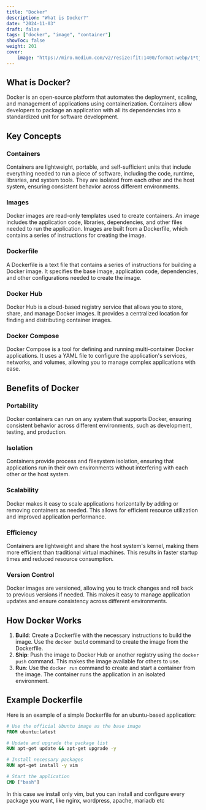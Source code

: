```yaml
---
title: "Docker"
description: "What is Docker?"
date: "2024-11-03"
draft: false
tags: ["docker", "image", "container"]
showToc: false
weight: 201
cover:
    image: "https://miro.medium.com/v2/resize:fit:1400/format:webp/1*tjTUpEi8h53-DMkweX2TDQ.png"
---
```


## What is Docker?

Docker is an open-source platform that automates the deployment, scaling, and management of applications using containerization. Containers allow developers to package an application with all its dependencies into a standardized unit for software development.

## Key Concepts

### Containers
Containers are lightweight, portable, and self-sufficient units that include everything needed to run a piece of software, including the code, runtime, libraries, and system tools. They are isolated from each other and the host system, ensuring consistent behavior across different environments.

### Images
Docker images are read-only templates used to create containers. An image includes the application code, libraries, dependencies, and other files needed to run the application. Images are built from a Dockerfile, which contains a series of instructions for creating the image.

### Dockerfile
A Dockerfile is a text file that contains a series of instructions for building a Docker image. It specifies the base image, application code, dependencies, and other configurations needed to create the image.

### Docker Hub
Docker Hub is a cloud-based registry service that allows you to store, share, and manage Docker images. It provides a centralized location for finding and distributing container images.

### Docker Compose
Docker Compose is a tool for defining and running multi-container Docker applications. It uses a YAML file to configure the application's services, networks, and volumes, allowing you to manage complex applications with ease.

## Benefits of Docker

### Portability
Docker containers can run on any system that supports Docker, ensuring consistent behavior across different environments, such as development, testing, and production.

### Isolation
Containers provide process and filesystem isolation, ensuring that applications run in their own environments without interfering with each other or the host system.

### Scalability
Docker makes it easy to scale applications horizontally by adding or removing containers as needed. This allows for efficient resource utilization and improved application performance.

### Efficiency
Containers are lightweight and share the host system's kernel, making them more efficient than traditional virtual machines. This results in faster startup times and reduced resource consumption.

### Version Control
Docker images are versioned, allowing you to track changes and roll back to previous versions if needed. This makes it easy to manage application updates and ensure consistency across different environments.

## How Docker Works

1. **Build**: Create a Dockerfile with the necessary instructions to build the image. Use the `docker build` command to create the image from the Dockerfile.
2. **Ship**: Push the image to Docker Hub or another registry using the `docker push` command. This makes the image available for others to use.
3. **Run**: Use the `docker run` command to create and start a container from the image. The container runs the application in an isolated environment.

## Example Dockerfile

Here is an example of a simple Dockerfile for an ubuntu-based application:

```dockerfile
# Use the official Ubuntu image as the base image
FROM ubuntu:latest

# Update and upgrade the package list
RUN apt-get update && apt-get upgrade -y

# Install necessary packages
RUN apt-get install -y vim

# Start the application
CMD ["bash"]
```
In this case we install only vim, but you can install and configure every package you want, like nginx, wordpress, apache, mariadb etc
